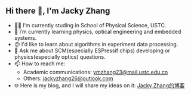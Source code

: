 ## Hi there 👋, I'm Jacky Zhang

- 👨‍🎓 I’m currently studing in School of Physical Science, USTC.
- 🔭 I’m currently learning physics, optical engineering and embedded systems.
- 😕 I'd like to learn about algorithms in experiment data processing.
- 💬 Ask me about SCM(especially ESPressif chips) developing or physics(especially optics) questions.
- 📫 How to reach me:
  - Academic communications: ymzhang23@mail.ustc.edu.cn
  - Others: jackyzhang26@outlook.com
- 🌐 Here is my blog, and I will share my ideas on it: [Jacky Zhang的博客](jackyzhang26.github.io)

